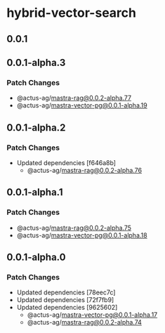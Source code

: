 # hybrid-vector-search

## 0.0.1

## 0.0.1-alpha.3

### Patch Changes

- @actus-ag/mastra-rag@0.0.2-alpha.77
- @actus-ag/mastra-vector-pg@0.0.1-alpha.19

## 0.0.1-alpha.2

### Patch Changes

- Updated dependencies [f646a8b]
  - @actus-ag/mastra-rag@0.0.2-alpha.76

## 0.0.1-alpha.1

### Patch Changes

- @actus-ag/mastra-rag@0.0.2-alpha.75
- @actus-ag/mastra-vector-pg@0.0.1-alpha.18

## 0.0.1-alpha.0

### Patch Changes

- Updated dependencies [78eec7c]
- Updated dependencies [72f7fb9]
- Updated dependencies [9625602]
  - @actus-ag/mastra-vector-pg@0.0.1-alpha.17
  - @actus-ag/mastra-rag@0.0.2-alpha.74
